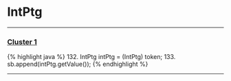 # IntPtg

***

### [Cluster 1](./1)
{% highlight java %}
132. IntPtg intPtg = (IntPtg) token;
133. sb.append(intPtg.getValue());
{% endhighlight %}

***

